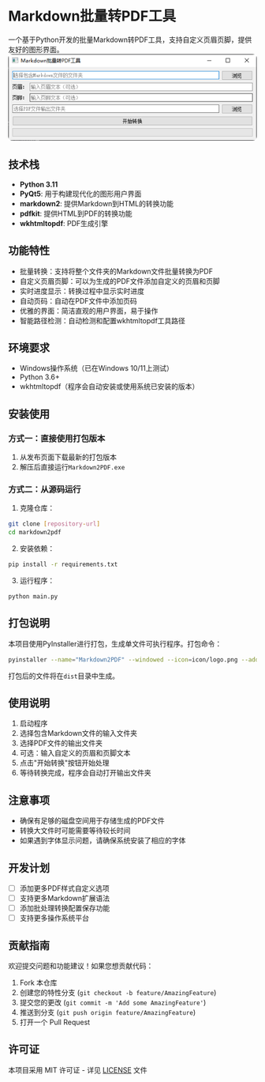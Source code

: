 # Markdown批量转PDF工具

一个基于Python开发的批量Markdown转PDF工具，支持自定义页眉页脚，提供友好的图形界面。
![1.png](resources%2F1.png)
## 技术栈

- **Python 3.11**
- **PyQt5**: 用于构建现代化的图形用户界面
- **markdown2**: 提供Markdown到HTML的转换功能
- **pdfkit**: 提供HTML到PDF的转换功能
- **wkhtmltopdf**: PDF生成引擎

## 功能特性

- 批量转换：支持将整个文件夹的Markdown文件批量转换为PDF
- 自定义页眉页脚：可以为生成的PDF文件添加自定义的页眉和页脚
- 实时进度显示：转换过程中显示实时进度
- 自动页码：自动在PDF文件中添加页码
- 优雅的界面：简洁直观的用户界面，易于操作
- 智能路径检测：自动检测和配置wkhtmltopdf工具路径

## 环境要求

- Windows操作系统（已在Windows 10/11上测试）
- Python 3.6+
- wkhtmltopdf（程序会自动安装或使用系统已安装的版本）

## 安装使用

### 方式一：直接使用打包版本

1. 从发布页面下载最新的打包版本
2. 解压后直接运行`Markdown2PDF.exe`

### 方式二：从源码运行

1. 克隆仓库：
```bash
git clone [repository-url]
cd markdown2pdf
```

2. 安装依赖：
```bash
pip install -r requirements.txt
```

3. 运行程序：
```bash
python main.py
```

## 打包说明

本项目使用PyInstaller进行打包，生成单文件可执行程序。打包命令：

```bash
pyinstaller --name="Markdown2PDF" --windowed --icon=icon/logo.png --add-data="wkhtmltox-0.12.6-1.msvc2015-win64.exe;." main.py
```

打包后的文件将在`dist`目录中生成。

## 使用说明

1. 启动程序
2. 选择包含Markdown文件的输入文件夹
3. 选择PDF文件的输出文件夹
4. 可选：输入自定义的页眉和页脚文本
5. 点击"开始转换"按钮开始处理
6. 等待转换完成，程序会自动打开输出文件夹

## 注意事项

- 确保有足够的磁盘空间用于存储生成的PDF文件
- 转换大文件时可能需要等待较长时间
- 如果遇到字体显示问题，请确保系统安装了相应的字体

## 开发计划

- [ ] 添加更多PDF样式自定义选项
- [ ] 支持更多Markdown扩展语法
- [ ] 添加批处理转换配置保存功能
- [ ] 支持更多操作系统平台

## 贡献指南

欢迎提交问题和功能建议！如果您想贡献代码：

1. Fork 本仓库
2. 创建您的特性分支 (`git checkout -b feature/AmazingFeature`)
3. 提交您的更改 (`git commit -m 'Add some AmazingFeature'`)
4. 推送到分支 (`git push origin feature/AmazingFeature`)
5. 打开一个 Pull Request

## 许可证

本项目采用 MIT 许可证 - 详见 [LICENSE](LICENSE) 文件